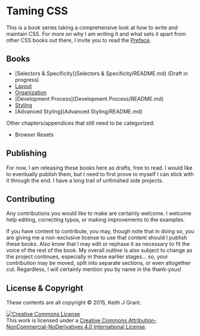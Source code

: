 # Taming CSS

This is a book series taking a comprehensive look at how to write and maintain CSS.  For more on why I am writing it and what sets it apart from other CSS books out there, I invite you to read the [Preface](preface.md).

## Books

* [Selectors & Specificity](Selectors & Specificity/README.md) (Draft in progress)
* [Layout](Layout/README.md)
* [Organization](Organization/README.md)
* [Development Process](Development Process/README.md)
* [Styling](Styling/README.md)
* [Advanced Styling](Advanced Styling/README.md)

Other chapters/appendices that still need to be categorized:

 * Browser Resets

## Publishing

For now, I am releasing these books here as drafts, free to read.  I would like to eventually publish them, but I need to first prove to myself I can stick with it through the end.  I have a long trail of unfinished side projects.

## Contributing

Any contributions you would like to make are certainly welcome.  I welcome help editing, correcting typos, or making improvements to the examples.

If you have content to contribute, you may, though note that in doing so, you are giving me a non-exclusive license to use that content should I publish these books.  Also know that I may edit or rephase it as necessary to fit the voice of the rest of the book.  My overall outline is also subject to change as the project continues, especially in these earlier stages... so, your contribution may be moved, split into separate sections, or even altogether cut.  Regardless, I will certainly mention you by name in the thank-yous!

## License & Copyright

These contents are all copyright &copy; 2015, Keith J Grant.

<a rel="license" href="http://creativecommons.org/licenses/by-nc-nd/4.0/"><img alt="Creative Commons License" style="border-width:0" src="https://i.creativecommons.org/l/by-nc-nd/4.0/88x31.png" /></a><br />This work is licensed under a <a rel="license" href="http://creativecommons.org/licenses/by-nc-nd/4.0/">Creative Commons Attribution-NonCommercial-NoDerivatives 4.0 International License</a>.
